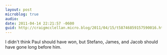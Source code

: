 ```yaml
---
layout: post
microblog: true
audio: 
date: 2011-04-14 22:21:57 -0600
guid: http://craigmcclellan.micro.blog/2011/04/15/t58746859157590016.html
---
```

I didn't think Paul should have won, but Stefano, James, and Jacob should have gone long before him.
